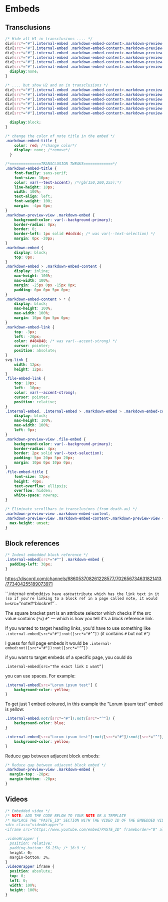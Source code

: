 # Embeds
## Transclusions
```css
/* Hide all H1 in transclusions .... */
div[src*="#"].internal-embed .markdown-embed-content>.markdown-preview-view>div.markdown-preview-sizer>div.markdown-preview-section > h1,
div[src*="#"].internal-embed .markdown-embed-content>.markdown-preview-view>div.markdown-preview-sizer>div.markdown-preview-section > h2,
div[src*="#"].internal-embed .markdown-embed-content>.markdown-preview-view>div.markdown-preview-sizer>div.markdown-preview-section > h3,
div[src*="#"].internal-embed .markdown-embed-content>.markdown-preview-view>div.markdown-preview-sizer>div.markdown-preview-section > h4,
div[src*="#"].internal-embed .markdown-embed-content>.markdown-preview-view>div.markdown-preview-sizer>div.markdown-preview-section > h5,
div[src*="#"].internal-embed .markdown-embed-content>.markdown-preview-view>div.markdown-preview-sizer>div.markdown-preview-section > h6 {
  display:none;
}

/* .... but show H2 and on in transclusions */
div[src*="#"].internal-embed .markdown-embed-content>.markdown-preview-view>div.markdown-preview-sizer>div.markdown-preview-section ~ div.markdown-preview-section > h1,
div[src*="#"].internal-embed .markdown-embed-content>.markdown-preview-view>div.markdown-preview-sizer>div.markdown-preview-section ~ div.markdown-preview-section > h2,
div[src*="#"].internal-embed .markdown-embed-content>.markdown-preview-view>div.markdown-preview-sizer>div.markdown-preview-section ~ div.markdown-preview-section > h3,
div[src*="#"].internal-embed .markdown-embed-content>.markdown-preview-view>div.markdown-preview-sizer>div.markdown-preview-section ~ div.markdown-preview-section > h4,
div[src*="#"].internal-embed .markdown-embed-content>.markdown-preview-view>div.markdown-preview-sizer>div.markdown-preview-section ~ div.markdown-preview-section > h5,
div[src*="#"].internal-embed .markdown-embed-content>.markdown-preview-view>div.markdown-preview-sizer>div.markdown-preview-section ~ div.markdown-preview-section > h6 {

  display:block;
}

/* change the color of note title in the embed */
.markdown-embed-title {
	color: red; /*change color*/
	display: none; /*remove*/
  }

/*==============TRANSCLUSION TWEAKS=============*/
.markdown-embed-title {
	font-family: sans-serif;
	font-size: 10px;
	color: var(--text-accent); /*rgb(150,200,255);*/
	line-height: 10px;
	width: 100%;
	text-align: left;
	font-weight: 100;
	margin: -4px 0px;
}
.markdown-preview-view .markdown-embed {
	background-color: var(--background-primary);
	border-radius: 0px;
	border: 0;
	border-left: 1px solid #dcdcdc; /* was var(--text-selection) */
	margin: 0px -20px;
}
.markdown-embed {
	display: block;
	top: 0px;
}
.markdown-embed > .markdown-embed-content {
	display: inline;
	max-height: 100%;
	max-width: 100%;
	margin: -25px 0px -15px 0px;
	padding: 0px 0px 5px 0px;
}
.markdown-embed-content > * {
	display: block;
	max-height: 100%;
	max-width: 100%;
	margin: 10px 0px 5px 0px;
}
.markdown-embed-link {
	top: -3px;
	left: -20px;
	color: #484848; /* was var(--accent-strong) */
	cursor: pointer;
	position: absolute;
}
svg.link {
	width: 12px;
	height: 12px;
}
.file-embed-link {
	top: 10px;
	left: -10px;
	color: var(--accent-strong);
	cursor: pointer;
	position: relative;
}
.internal-embed, .internal-embed > .markdown-embed > .markdown-embed-content {
	display: block;
	max-height: 100%;
	max-width: 100%;
	left: 0px;
}
.markdown-preview-view .file-embed {
	background-color: var(--background-primary);
	border-radius: 4px;
	border: 2px solid var(--text-selection);
	padding: 5px 20px 5px 20px;
	margin: 10px 0px 10px 0px;
}
.file-embed-title {
	font-size: 12px;
	height: 40px;
	text-overflow: ellipsis;
	overflow: hidden;
	white-space: nowrap;
}

/* Eliminate scrollbars in transclusions (from death-au) */
.markdown-preview-view .markdown-embed-content,
.markdown-preview-view .markdown-embed-content>.markdown-preview-view {
  max-height: unset;
}
```

## Block references
```css
/* Indent embedded block reference */
.internal-embed[src*="#^"] .markdown-embed {
  padding-left: 30px;
}
```

https://discord.com/channels/686053708261228577/702656734631821413/773404255189073971

``.internal-embed` divs have a `src` attribute which has the link text in it (so if you're linking to a block ref in a page called note, it would be `src="note#^blockref"`.

The square bracket part is an attribute selector which checks if the src value contains (`*=`) `#^` — which is how you tell it's a block reference link.

If you wanted to target heading links, you'd have to use something like `.internal-embed[src*="#"]:not([src*="#^”])` (it contains `#` but not `#^`)

I guess for full page embeds it would be `.internal-embed:not([src*="#"]):not([src*="^”])`

if you want to target embeds of a specific page, you could do

`.internal-embed[src="The exact link I want”]`

you can use spaces. For example:

```css
.internal-embed[src="Lorum ipsum test"] {
    background-color: yellow;
}
```

To get just 1 embed coloured, in this example the "Lorum ipsum test" embed is yellow:

```css
.internal-embed:not([src*="#"]):not([src*="^"]) {
    background-color: blue;
}

.internal-embed[src="Lorum ipsum test"]:not([src*="#"]):not([src*="^"]) {
    background-color: yellow;
}
```

Reduce gap between adjacent block embeds:

```css
/* Reduce gap between adjacent block embed */
.markdown-preview-view .markdown-embed {
  margin-top: -20px;
  margin-bottom: -20px;
}
```

## Videos
```css
/* Embedded video */
/* NOTE: ADD THE CODE BELOW TO YOUR NOTE OR A TEMPLATE
/* REPLACE THE "PASTE_ID" SECTION WITH THE VIDEO ID OF THE EMBEDDED VIDEO
<div class="videoWrapper">
<iframe src="https://www.youtube.com/embed/PASTE_ID" frameborder="0" allowfullscreen></iframe></div>

.videoWrapper {
  position: relative;
  padding-bottom: 56.25%; /* 16:9 */
  height: 0;
  margin-bottom: 3%;
}
.videoWrapper iframe {
  position: absolute;
  top: 0;
  left: 0;
  width: 100%;
  height: 100%;
}
```
